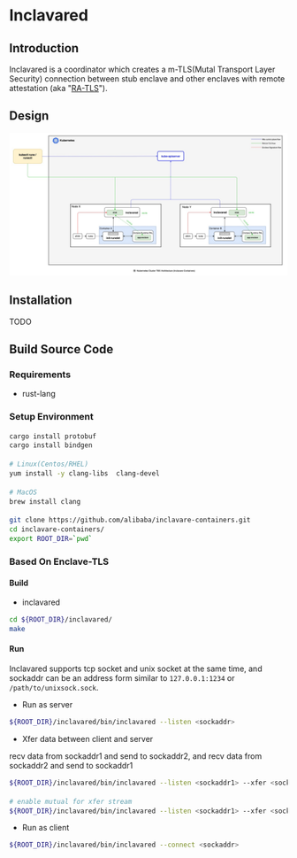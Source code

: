 # Inclavared

## Introduction

Inclavared is a coordinator which creates a m-TLS(Mutal Transport Layer Security) connection between stub enclave and 
other enclaves with remote attestation (aka "[RA-TLS](https://raw.githubusercontent.com/cloud-security-research/sgx-ra-tls/master/whitepaper.pdf)").

## Design

![kubernetes-attestation](docs/images/Kuberntes-Cluster-Attestation-Architecture.png)

## Installation

TODO

## Build Source Code

### Requirements

* rust-lang

### Setup Environment

```bash
cargo install protobuf
cargo install bindgen

# Linux(Centos/RHEL)
yum install -y clang-libs  clang-devel

# MacOS
brew install clang

git clone https://github.com/alibaba/inclavare-containers.git
cd inclavare-containers/
export ROOT_DIR=`pwd`
```

### Based On Enclave-TLS

#### Build

* inclavared

```bash
cd ${ROOT_DIR}/inclavared/
make
```

#### Run

Inclavared supports tcp socket and unix socket at the same time, and sockaddr can be an address form similar to `127.0.0.1:1234` or `/path/to/unixsock.sock`.

* Run as server

```bash
${ROOT_DIR}/inclavared/bin/inclavared --listen <sockaddr>
```

* Xfer data between client and server

recv data from sockaddr1 and send to sockaddr2, and recv data from sockaddr2 and send to sockaddr1

```bash
${ROOT_DIR}/inclavared/bin/inclavared --listen <sockaddr1> --xfer <sockaddr2>

# enable mutual for xfer stream
${ROOT_DIR}/inclavared/bin/inclavared --listen <sockaddr1> --xfer <sockaddr2> --mutual
```

* Run as client

```bash
${ROOT_DIR}/inclavared/bin/inclavared --connect <sockaddr>
```
